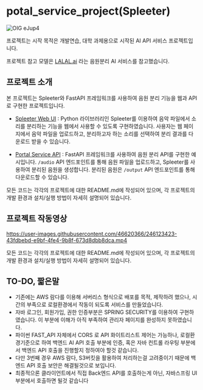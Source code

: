 # potal_service_project(Spleeter)

![OIG eJup4](https://github.com/NAMUORI00/potal_service_project/assets/46620366/348ddb28-01be-4bbd-903c-63313b6ed218)

프로젝트는 시작 목적은 개발연습, 대학 과제용으로 시작된 AI API 서비스 프로젝트입니다.

프로젝트 참고 모델은 [LALAL.ai](https://www.lalal.ai/) 라는 음원분리 AI 서비스를 참고했습니다.


## 프로젝트 소개

본 프로젝트는 Spleeter와 FastAPI 프레임워크를 사용하여 음원 분리 기능을 웹과 API로 구현한 프로젝트입니다.

- [Spleeter Web UI](https://github.com/NAMUORI00/potal_service_project/blob/main/Spring/) : Python 라이브러리인 Spleeter를 이용하여 음악 파일에서 소리를 분리하는 기능을 웹에서 사용할 수 있도록 구현하였습니다. 사용자는 웹 페이지에서 음악 파일을 업로드하고, 분리하고자 하는 소리를 선택하여 분리 결과를 다운로드 받을 수 있습니다.

- [Portal Service API](https://github.com/NAMUORI00/potal_service_project/blob/main/API/) : FastAPI 프레임워크를 사용하여 음원 분리 API를 구현한 예시입니다. `/audio` API 엔드포인트를 통해 음원 파일을 업로드하고, Spleeter를 사용하여 분리된 음원을 생성합니다. 분리된 음원은 `/output` API 엔드포인트를 통해 다운로드할 수 있습니다.

모든 코드는 각각의 프로젝트에 대한 README.md에 작성되어 있으며, 각 프로젝트의 개발 환경과 설치/실행 방법이 자세히 설명되어 있습니다.


## 프로젝트 작동영상
https://user-images.githubusercontent.com/46620366/246123423-43fdbebd-e9bf-4fe4-9b8f-673d8dbb8dca.mp4

모든 코드는 각각의 프로젝트에 대한 README.md에 작성되어 있으며, 각 프로젝트의 개발 환경과 설치/실행 방법이 자세히 설명되어 있습니다.

## TO-DO, 짧은말

- 기존에는 AWS 람다를 이용해 서버리스 형식으로 배포를 목적, 제작하려 했으나, 시간의 부족으로 로컬환경에서 작동이 되도록 서비스를 만들었습니다.
- 자바 로그인, 회원가입, 권한 인증부분은 SPRING SECURITY를 이용하여 구현하였습니다. 이 부분에 이해가 아직 부족하여 관리자 페이지를 완성하지 못하였습니다.
- 파이썬 FAST_API 자체에서 CORS 로 API 화이트리스트 제어는 가능하나, 로컬환경기준으로 하여 백엔드 AI API 호출 부분에 인증, 혹은 자바 컨트롤 라우팅 부분에서 백엔드 API 호출을 진행할지 정하여야 할것 같습니다.
- 다만 3번째 경우 AWS 람다, S3버킷을 활용하여 처리하는걸 고려중이기 때문에 백엔드 API 호출 보안은 해결될것으로 보입니다. 
- 최종적으론 클라이언트에서 직접 Back엔드 API를 호출하는게 아닌, 자바스프링 UI 부분에서 호출하면 될것 같습니다
 
